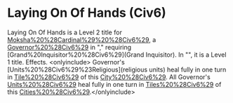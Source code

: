 # Laying On Of Hands (Civ6)

Laying On Of Hands is a Level 2 title for [Moksha%20%28Cardinal%29%20%28Civ6%29](Moksha), a [Governor%20%28Civ6%29](Governor) in "," requiring [Grand%20Inquisitor%20%28Civ6%29](Grand Inquisitor). In "", it is a Level 1 title.
Effects.
&lt;onlyinclude&gt; Governor's [Units%20%28Civ6%29%23Religious](religious units) heal fully in one turn in [Tile%20%28Civ6%29](tiles) of this [City%20%28Civ6%29](city).
 All Governor's [Units%20%28Civ6%29](units) heal fully in one turn in [Tiles%20%28Civ6%29](tiles) of this [Cities%20%28Civ6%29](city).&lt;/onlyinclude&gt;